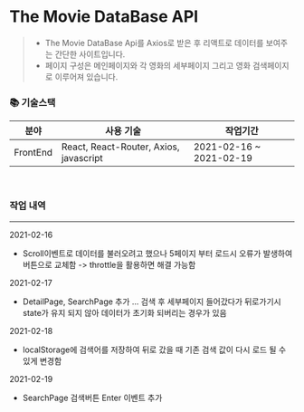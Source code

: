 # The Movie DataBase API
>
> - The Movie DataBase Api를 Axios로 받은 후 리액트로 데이터를 보여주는 간단한 사이트입니다.
> - 페이지 구성은 메인페이지와 각 영화의 세부페이지 그리고 영화 검색페이지로 이루어져 있습니다.
>

### 📚 기술스택

| 분야           | 사용 기술                               |  작업기간                |
| -------------- | -------------------------------------- |-------------------------|
| FrontEnd       | React, React-Router, Axios, javascript | 2021-02-16 ~ 2021-02-19 |

<br>

### 작업 내역

---

2021-02-16
 - Scroll이벤트로 데이터를 불러오려고 했으나 5페이지 부터 로드시 오류가 발생하여 버튼으로 교체함 -> throttle을 활용하면 해결 가능함

2021-02-17
 - DetailPage, SearchPage 추가 ... 검색 후 세부페이지 들어갔다가 뒤로가기시 state가 유지 되지 않아 데이터가 초기화 되버리는 경우가 있음

2021-02-18
 - localStorage에 검색어를 저장하여 뒤로 갔을 때 기존 검색 값이 다시 로드 될 수 있게 변경함

2021-02-19
 - SearchPage 검색버튼 Enter 이벤트 추가
